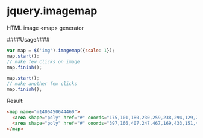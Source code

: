 jquery.imagemap
===============

HTML image &lt;map&gt; generator

####Usage####
```javascript
var map = $('img').imagemap({scale: 1});
map.start();
// make few clicks on image
map.finish();

map.start();
// make another few clicks
map.finish();
```
Result:  
```html
<map name="m1406450644460">
  <area shape="poly" href="#" coords="175,101,180,230,259,238,294,129,218,83">
  <area shape="poly" href="#" coords="397,166,407,247,467,169,433,151,402,146">
</map>
```
